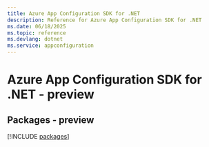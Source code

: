 ```yaml
---
title: Azure App Configuration SDK for .NET
description: Reference for Azure App Configuration SDK for .NET
ms.date: 06/18/2025
ms.topic: reference
ms.devlang: dotnet
ms.service: appconfiguration
---
```

# Azure App Configuration SDK for .NET - preview
## Packages - preview
[!INCLUDE [packages](app-configuration-index.md)]